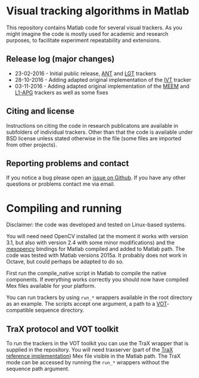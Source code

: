 Visual tracking algorithms in Matlab
====================================

This repository contains Matlab code for several visual trackers. As you
might imagine the code is mostly used for academic and research purposes,
to facilitate experiment repeatability and extensions.

Release log (major changes)
---------------------------

 * 23-02-2016 - Initial public release, [ANT](ant/README.md) and [LGT](lgt/README.md) trackers
 * 28-10-2016 - Adding adapted original implementation of the [IVT](ivt/README.md) tracker
 * 03-11-2016 - Adding adapted original implementation of the [MEEM](meem/README.md) and [L1-APG](l1apg/README.md) trackers as well as some fixes

Citing and license
------------------

Instructions on citing the code in research publicatons are available in subfolders
of individual trackers. Other than that the code is available under BSD license unless
stated otherwise in the file (some files are imported from other projects).

Reporting problems and contact
------------------------------

If you notice a bug please open an [issue on Github](https://github.com/lukacu/visual-tracking-matlab/issues).
If you have any other questions or problems contact me via email.

Compiling and running
=====================

Disclaimer: the code was developed and tested on Linux-based systems.

You will need need OpenCV installed (at the moment it works with version 3.1,
but also with version 2.4 with some minor modifications) and the
[mexopencv](https://github.com/kyamagu/mexopencv) bindings for Matlab compiled and
added to Matlab path. The code was tested with Matlab versions 2015a. It probably
does not work in Octave, but could perhaps be adapted to do so.

First run the compile_native script in Matlab to compile the native
components. If everything works correctly you should now have compiled
Mex files available for your platform.

You can run trackers by using `run_*` wrappers available in the root directory
as an example. The scripts accept one argument, a path to a [VOT](http://votchallenge.net/)-compatible
sequence directory.

TraX protocol and VOT toolkit
-----------------------------

To run the trackers in the VOT toolkit you can use the TraX wrapper that is
supplied in the repository. You will need traxserver (part of the [TraX reference
implementation](https://github.com/votchallenge/trax)) Mex file visible in the
Matlab path. The TraX mode can be accessed by running the `run_*` wrappers without
the sequence path argument.

